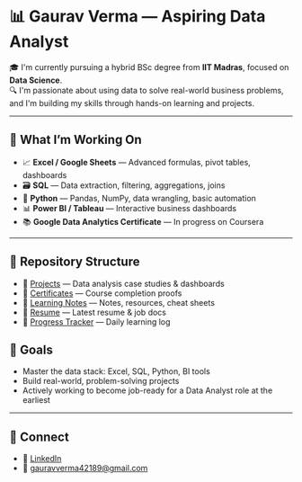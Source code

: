 # 📊 Gaurav Verma — Aspiring Data Analyst

🎓 I'm currently pursuing a hybrid BSc degree from **IIT Madras**, focused on **Data Science**.  
🔍 I'm passionate about using data to solve real-world business problems, and I'm building my skills through hands-on learning and projects.

---

## 🚀 What I’m Working On

- 📈 **Excel / Google Sheets** — Advanced formulas, pivot tables, dashboards  
- 🗃️ **SQL** — Data extraction, filtering, aggregations, joins  
- 🐍 **Python** — Pandas, NumPy, data wrangling, basic automation  
- 📊 **Power BI / Tableau** — Interactive business dashboards  
- 📚 **Google Data Analytics Certificate** — In progress on Coursera  

---

## 📂 Repository Structure

- 🔗 [Projects](./projects) — Data analysis case studies & dashboards  
- 🔗 [Certificates](./%certificates) — Course completion proofs  
- 🔗 [Learning Notes](./learning-notes) — Notes, resources, cheat sheets  
- 🔗 [Resume](./resume) — Latest resume & job docs  
- 🔗 [Progress Tracker](./PROGRESS.md) — Daily learning log

## 🎯 Goals

- Master the data stack: Excel, SQL, Python, BI tools  
- Build real-world, problem-solving projects  
- Actively working to become job-ready for a Data Analyst role at the earliest


---

## 🔗 Connect

- 💼 [LinkedIn](https://www.linkedin.com/in/gauraverma0)  
- 📧 gauravverma42189@gmail.com
